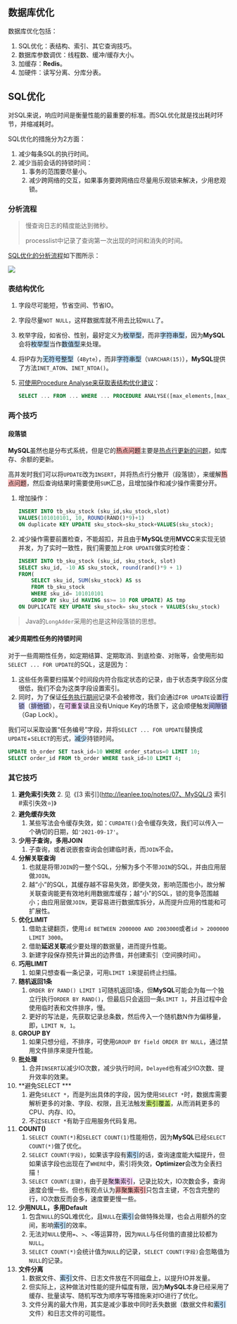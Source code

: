 ## 数据库优化

数据库优化包括：

1. SQL优化：表结构、索引、其它查询技巧。
2. 数据库参数调优：线程数、缓冲/缓存大小。
3. 加缓存：**Redis**。
4. 加硬件：读写分离、分库分表。



## SQL优化

对SQL来说，响应时间是衡量性能的最重要的标准。而SQL优化就是找出耗时环节，并缩减耗时。

SQL优化的措施分为2方面：

1. 减少每条SQL的执行时间。
2. 减少当前会话的持锁时间：
    1. 事务的范围要尽量小。
    2. 减少跨网络的交互，如果事务要跨网络应尽量用乐观锁来解决，少用悲观锁。

### 分析流程

> 慢查询日志的精度能达到微秒。
>
> processlist中记录了查询第一次出现的时间和消失的时间。

[SQL优化的分析流程](https://juejin.cn/post/6844903502100037640)如下图所示：

![](../images/7/database-optimization.svg)

### 表结构优化

1. 字段尽可能短，节省空间、节省IO。

2. 字段尽量`NOT NULL`，这样数据库就不用去比较`NULL`了。

3. 枚举字段，如省份、性别，最好定义为<span style=background:#c2e2ff>枚举型</span>，而非<span style=background:#c2e2ff>字符串型</span>，因为**MySQL**会将<span style=background:#c2e2ff>枚举型</span>当作<span style=background:#c2e2ff>数值型</span>来处理。

4. 将IP存为<span style=background:#c2e2ff>无符号整型</span>（`4Byte`），而非<span style=background:#c2e2ff>字符串型</span>（`VARCHAR(15)`），**MySQL**提供了方法`INET_ATON`、`INET_NTOA()`。

5. [可使用Procedure Analyse来获取表结构优化建议](http://www.cnblogs.com/duanxz/p/3968639.html)：

   ```sql
   SELECT ... FROM ... WHERE ... PROCEDURE ANALYSE([max_elements,[max_memory]])
   ```

### 两个技巧

#### 段落锁

**MySQL**虽然也是分布式系统，但是它的<span style=background:#ffb8b8>热点问题</span>主要是[热点行更新的问题](https://www.cnblogs.com/wangiqngpei557/p/11962760.html)，如库存、余额的更新。

高并发时我们可以将`UPDATE`改为`INSERT`，并将热点行分散开（段落锁），来缓解<span style=background:#ffb8b8>热点问题</span>，然后查询结果时需要使用`SUM`汇总，且增加操作和减少操作需要分开。

1. 增加操作：

   ```sql
   INSERT INTO tb_sku_stock (sku_id,sku_stock,slot)
   VALUES(101010101, 10, ROUND(RAND()*9)+1) 
   ON duplicate KEY UPDATE sku_stock=sku_stock+VALUES(sku_stock);
   ```

2. 减少操作需要前置检查，不能超扣，并且由于**MySQL**使用**MVCC**来实现无锁并发，为了实时一致性，我们需要加上`FOR UPDATE`做实时检查：

   ```sql
   INSERT INTO tb_sku_stock (sku_id, sku_stock, slot)
   SELECT sku_id, -10 AS sku_stock, round(rand()*9 + 1)
   FROM(
       SELECT sku_id, SUM(sku_stock) AS ss
       FROM tb_sku_stock
       WHERE sku_id= 101010101
       GROUP BY sku_id HAVING ss>= 10 FOR UPDATE) AS tmp
   ON DUPLICATE KEY UPDATE sku_stock= sku_stock + VALUES(sku_stock)
   ```

> Java的`LongAdder`采用的也是这种段落锁的思想。

#### 减少周期性任务的持锁时间

对于一些周期性任务，如定期结算、定期取消、到底检查、对账等，会使用形如`SELECT ... FOR UPDATE`的SQL，这是因为：

1. 这些任务需要扫描某个时间段内符合指定状态的记录，由于状态类字段区分度很低，我们不会为这类字段设置索引。
2. 同时，为了保证<u>任务执行期间</u>记录不会被修改，我们会通过`FOR UPDATE`设置<span style=background:#c9ccff>行锁</span>（<span style=background:#c9ccff>排他锁</span>），在<span style=background:#f8d2ff>可重复读</span>且没有Unique Key的场景下，这会顺便触发<span style=background:#c9ccff>间隙锁</span>（Gap Lock）。

我们可以采取设置“任务编号”字段，并将`SELECT ... FOR UPDATE`替换成`UPDATE`+`SELECT`的形式，<span style=background:#c2e2ff>减少</span>持锁时间。

```sql
UPDATE tb_order SET task_id=10 WHERE order_status=0 LIMIT 10;
SELECT order_id FROM tb_order WHERE task_id=10 LIMIT 4;
```

### 其它技巧

1. **避免索引失效**
   2. 见《[3 索引](http://leanlee.top/notes/07、MySQL/3 索引#索引失效⭐)》
2. **避免缓存失效**
   1. 某些写法会令缓存失效，如：`CURDATE()`会令缓存失效，我们可以传入一个确切的日期，如`'2021-09-17'`。
3. **少用子查询，多用JOIN**
   1. 子查询，或者说嵌套查询会创建临时表，而`JOIN`不会。
4. **分解关联查询**
   1. 也就是将带`JOIN`的一整个SQL，分解为多个不带`JOIN`的SQL，并由应用层做`JOIN`。
   2. 越“小”的SQL，其缓存越不容易失效，即便失效，影响范围也小，故分解关联查询能更有效地利用数据库缓存；越“小”的SQL，锁的竞争范围越小；由应用层做`JOIN`，更容易进行数据库拆分，从而提升应用的性能和可扩展性。
5. **优化LIMIT**
   1. 借助主键翻页，使用`id BETWEEN 2000000 AND 2003000`或者`id > 2000000 LIMIT 3000`。
   1. 借助**延迟关联**减少要处理的数据量，进而提升性能。
   1. 新建字段保存预先计算出的边界值，并创建索引（空间换时间）。
6. **巧用LIMIT**
   1. 如果只想查看一条记录，可用`LIMIT 1`来提前终止扫描。
7. **随机返回1条**
   1. `ORDER BY RAND() LIMIT 1`可随机返回1条，但**MySQL**可能会为每一个独立行执行`ORDER BY RAND()`，但最后只会返回一条`LIMIT 1`，并且过程中会使用临时表和文件排序，慢。
   2. 更好的写法是，先获取记录总条数，然后传入一个随机数N作为偏移量，即，`LIMIT N, 1`。
8. **GROUP BY**
   1. 如果只想分组，不排序，可使用`GROUP BY field ORDER BY NULL`，通过禁用文件排序来提升性能。
9. **批处理**
   1. 合并`INSERT`以减少IO次数，减少执行时间，`Delayed`也有减少IO次数、提升效率的效果。
10. **避免SELECT ***
    1. 避免`SELECT *`，而是列出具体的字段，因为使用`SELECT *`时，数据库需要解析更多的对象、字段、权限，且无法触发<span style=background:#d4fe7f>索引覆盖</span>，从而消耗更多的CPU、内存、IO。
    2. 不过`SELECT *`有助于应用服务代码复用。
11. **COUNT()**
    1. `SELECT COUNT(*)`和`SELECT COUNT(1)`性能相仿，因为**MySQL**已经`SELECT COUNT(*)`做了优化。
    2. `SELECT COUNT(字段)`，如果该字段有<span style=background:#c2e2ff>索引</span>的话，查询速度能大幅提升，但如果该字段也出现在了`WHERE`中，索引将失效，**Optimizer**会改为全表扫描！
    3. `SELECT COUNT(主键)`，由于是<span style=background:#f8d2ff>聚集索引</span>，记录比较大，IO次数会多，查询速度会慢一些。但也有观点认为<span style=background:#ffb8b8>非聚集索引</span>只包含主键，不包含完整的行，IO次数反而会多，速度要更慢一些。
12. **少用NULL，多用Default**
    1. 包含`NULL`的SQL难优化，且`NULL`在<span style=background:#c2e2ff>索引</span>会做特殊处理，也会占用额外的空间，影响<span style=background:#c2e2ff>索引</span>的效率。
    2. 无法对`NULL`使用`=`、`>`、`<`等运算符，因为`NULL`与任何值的直接比较都为`NULL`。
    3. `SELECT COUNT(*)`会统计值为`NULL`的记录，`SELECT COUNT(字段)`会忽略值为`NULL`的记录。
13. **文件分离**
    1. 数据文件、<span style=background:#c2e2ff>索引</span>文件、日志文件放在不同磁盘上，以提升IO并发量。
    2. 但实际上，这种做法对性能的提升幅度有限，因为**MySQL**本身已经采用了缓存、批量读写、随机写改为顺序写等措施来对IO进行了优化。
    3. 文件分离的最大作用，其实是减少事故中同时丢失数据（数据文件和<span style=background:#c2e2ff>索引</span>文件）和日志文件的可能性。

